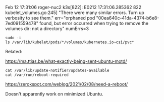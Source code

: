 Feb 12 17:31:06 roger-nuc2 k3s[822]: E0212 17:31:06.285362     822 kubelet_volumes.go:245] "There were many similar errors. Turn up verbosity to see them." err="orphaned pod \"00ea640c-41da-4374-b6e8-7ed091559478\" found, but error occurred when trying to remove the volumes dir: not a directory" numErrs=3



```
sudo -i
ls /var/lib/kubelet/pods/*/volumes/kubernetes.io~csi/pvc*
```

Related:

https://ma.ttias.be/what-exactly-being-sent-ubuntu-motd/

```
cat /var/lib/update-notifier/updates-available
cat /var/run/reboot-required
```

https://zerokspot.com/weblog/2021/02/08/need-a-reboot/

Doesn't apparently work on minimized Ubuntu.

